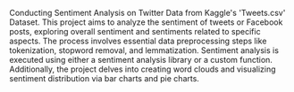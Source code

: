 Conducting Sentiment Analysis on Twitter Data from Kaggle's 'Tweets.csv' Dataset. This project aims to analyze the sentiment of tweets or Facebook posts, exploring overall sentiment and sentiments related to specific aspects. The process involves essential data preprocessing steps like tokenization, stopword removal, and lemmatization. Sentiment analysis is executed using either a sentiment analysis library or a custom function. Additionally, the project delves into creating word clouds and visualizing sentiment distribution via bar charts and pie charts.
